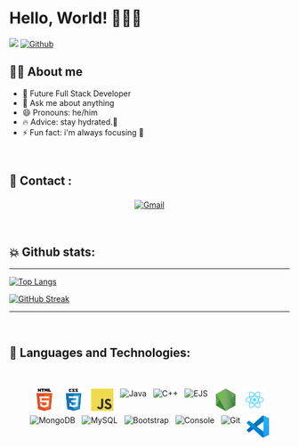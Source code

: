 # Hello, World! 👨‍💻🌐


![](https://visitor-badge.laobi.icu/badge?page_id=invalidmarkup369.invalidmarkup369) [![Github](https://img.shields.io/github/followers/invalidmarkup369?label=Follow&style=social)](https://github.com/invalidmarkup369)





## 🙋‍♂️ About me


- 🚀 Future Full Stack Developer
- 💬 Ask me about anything
- 😄 Pronouns: he/him
- 🔥 Advice: stay hydrated.🙏
- ⚡ Fun fact: i'm always focusing 🎯

<br />

## 📧 Contact :

<p align="center">
<a href="mailto:ndumovski14@gmail.com"> <img src="https://img.icons8.com/color/48/000000/gmail-new.png" alt="Gmail" height="40" style="vertical-align:top; margin:4px"></a>   
</p>
  
 <br /> 
  
## 💥 Github stats:
 
 <hr>


[![Top Langs](https://github-readme-stats.vercel.app/api/top-langs/?username=invalidmarkup369&show_icons=true&theme=dark&layout=compact&hide_title=true)](https://github.com/invalidmarkup369)
 
[![GitHub Streak](http://github-readme-streak-stats.herokuapp.com?user=invalidmarkup369&theme=gruvbox&date_format=M%20j%5B%2C%20Y%5D)](https://git.io/streak-stats)
<hr>

 

<br />


## 🧰 Languages and Technologies:
<br>
<p align="center">
  <img src="https://raw.githubusercontent.com/github/explore/80688e429a7d4ef2fca1e82350fe8e3517d3494d/topics/html/html.png" alt="HTML5" height="40" style="vertical-align:top; margin:4px">
  <img src="https://raw.githubusercontent.com/github/explore/80688e429a7d4ef2fca1e82350fe8e3517d3494d/topics/css/css.png" alt="CSS3" height="40" style="vertical-align:top; margin:4px">
  <img src="https://raw.githubusercontent.com/github/explore/80688e429a7d4ef2fca1e82350fe8e3517d3494d/topics/javascript/javascript.png" alt="Javascript" height="40"    style="vertical-align:top; margin:4px">
  <img src="https://img.icons8.com/color/48/000000/java-coffee-cup-logo.png" alt="Java" height="40" style="vertical-align:top; margin:4px">
  <img src="https://img.icons8.com/color/48/000000/c-plus-plus-logo.png" alt="C++" height="40" style="vertical-align:top; margin:4px">
  <img src="https://cdn.icon-icons.com/icons2/2107/PNG/512/file_type_ejs_icon_130626.png" alt="EJS" height="40" style="vertical-align:top; margin:4px">
  <img src="https://raw.githubusercontent.com/github/explore/80688e429a7d4ef2fca1e82350fe8e3517d3494d/topics/nodejs/nodejs.png" alt="NodeJS" height="40" style="vertical-align:top; margin:4px">
  <img src="https://raw.githubusercontent.com/github/explore/80688e429a7d4ef2fca1e82350fe8e3517d3494d/topics/react/react.png" alt="ReactJS" height="40" style="vertical-align:top; margin:4px">
  <img src="https://img.icons8.com/color/48/000000/mongodb.png" alt="MongoDB" height="40" style="vertical-align:top; margin:4px">
  <img src="https://img.icons8.com/color/48/000000/mysql-logo.png" alt="MySQL" height="40" style="vertical-align:top; margin:4px">
  <img src="https://img.icons8.com/color/48/000000/bootstrap.png" alt="Bootstrap" height="40" style="vertical-align:top; margin:4px">
  <img src="https://img.icons8.com/plasticine/100/000000/bash.png" alt="Console" height="40" style="vertical-align:top; margin:4px">
  <img src="https://img.icons8.com/color/48/000000/git" alt="Git" height="40" style="vertical-align:top; margin:4px">

  <img src="https://raw.githubusercontent.com/github/explore/80688e429a7d4ef2fca1e82350fe8e3517d3494d/topics/visual-studio-code/visual-studio-code.png" alt="VS Code"       height="40" style="vertical-align:top; margin:4px">
</p>

<br />



 






